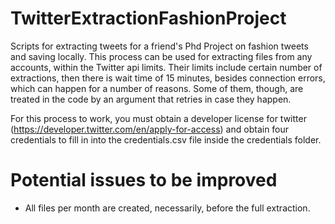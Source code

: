 # TwitterExtractionFashionProject
Scripts for extracting tweets for a friend's Phd Project on fashion tweets and saving locally. This process can be used for extracting files from any accounts, within the Twitter api limits. Their limits include certain number of extractions, then there is wait time of 15 minutes, besides connection errors, which can happen for a number of reasons. Some of them, though, are treated in the code by an argument that retries in case they happen.

For this process to work, you must obtain a developer license for twitter (https://developer.twitter.com/en/apply-for-access) and obtain four credentials to fill in into the credentials.csv file inside the credentials folder.

# Potential issues to be improved
- All files per month are created, necessarily, before the full extraction.

